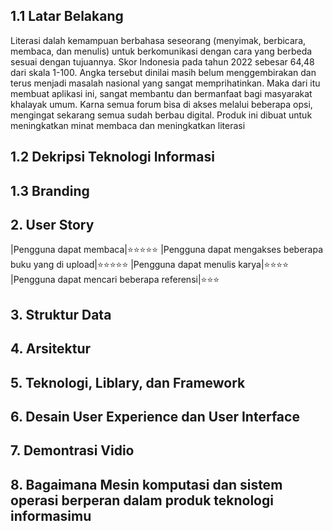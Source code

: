 ## 1.1 Latar Belakang
Literasi dalah kemampuan berbahasa seseorang (menyimak, berbicara, membaca, dan menulis) untuk berkomunikasi dengan cara yang berbeda sesuai dengan tujuannya. Skor Indonesia pada tahun 2022 sebesar 64,48 dari skala 1-100. Angka tersebut dinilai masih belum menggembirakan dan terus menjadi masalah nasional yang sangat memprihatinkan. Maka dari itu membuat aplikasi ini, sangat membantu dan bermanfaat bagi masyarakat khalayak umum. Karna semua forum bisa di akses melalui beberapa opsi, mengingat sekarang semua sudah berbau digital. Produk ini dibuat untuk meningkatkan minat membaca dan meningkatkan literasi

## 1.2 Dekripsi Teknologi Informasi

## 1.3 Branding

## 2. User Story
|Pengguna dapat membaca|⭐⭐⭐⭐⭐
|Pengguna dapat mengakses beberapa buku yang di upload|⭐⭐⭐⭐⭐
|Pengguna dapat menulis karya|⭐⭐⭐⭐
|Pengguna dapat mencari beberapa referensi|⭐⭐⭐

## 3. Struktur Data

## 4. Arsitektur

## 5. Teknologi, Liblary, dan Framework

## 6. Desain User Experience dan User Interface

## 7. Demontrasi Vidio

## 8. Bagaimana Mesin komputasi  dan sistem operasi berperan dalam produk teknologi informasimu
